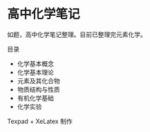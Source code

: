 # 高中化学笔记

如题，高中化学笔记整理。目前已整理完元素化学。



目录

+ 化学基本概念
+ 化学基本理论
+ 元素及其化合物
+ 物质结构与性质
+ 有机化学基础
+ 化学实验



Texpad + XeLatex 制作
